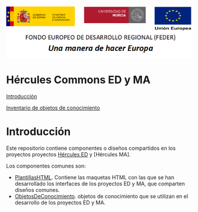 ![](Docs/media/CabeceraDocumentosMD.png)

# Hércules Commons ED y MA

[Introducción](#introducción)

[Inventario de objetos de conocimiento](#inventario-de-objetos-de-conocimiento)

Introducción
============
Este repositorio contiene componentes o diseños compartidos en los proyectos proyectos [Hércules ED](https://github.com/HerculesCRUE/HerculesED) y [Hércules MA].

Los componentes comunes son:
* [PlantillasHTML](PlantillasHTML). Contiene las maquetas HTML con las que se han desarrollado los interfaces de los proyectos ED y MA, que comparten diseños comunes.
* [ObjetosDeConocimiento](ObjetosDeConocimiento). objetos de conocimiento que se utilizan en el desarrollo de los proyectos ED y MA.
